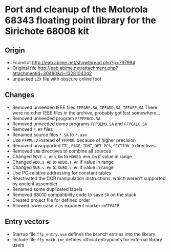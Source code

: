 # Port and cleanup of the Motorola 68343 floating point library for the Sirichote 68008 kit

## Origin
* Found at http://eab.abime.net/showthread.php?p=797994 
* Original file http://eab.abime.net/attachment.php?attachmentid=30480&d=1328104342
* unpacked `LZX` file with obscure online tool

## Changes

* Removed unneeded IEEE files `IEFABS.SA`, `IEFADD.SA`, `IEFAFP.SA`
  There were no other IEEE files in the archive, probably got lost somewhere... 
* Removed unneeded program `FFPFPBCD.SA`
* Removed unneeded demo programs `FFPDEMO.SA` and `FFPCALC.SA`
* Removed `*.HT` files
* Renamed source files `*.SA` to `*.asm`
* Use `FFPMUL2` instead of `FFPMUL` because of higher precision
* Removed unsupported `TTL`, `PAGE`, `IDNT`, `OPT PCS`, `SECTION 9` directives
* Removed `END` directives to combine all sources
* Changed `MOVE.L #nn,Dm` to `MOVEQ #nn,Dm` if value in range
* Changed `ADD.s #n` to `ADDQ.s #n` if value in range
* Changed `SUB.s #n` to `SUBQ.s #n` if value in range
* Use PC-relative addressing for constant tables
* Reactivated the CCR manipulation instructions, which weren't supported by ancient assembler
* Renamed some duplicated labels
* Removed 68010 compatibility code to save `SR` on the stack 
* Created project file for defined order
* Allowed lower case `e` as exponent marker in`FFPAFP`

## Entry vectors

* Startup file `ffp_entry.asm` defines the branch entries into the library
* Include file `ffp_math.inc` defines official entrypoints for external library users
